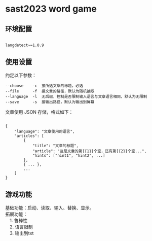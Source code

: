 # sast2023 word game

## 环境配置

```

langdetect~=1.0.9

```

## 使用设置

约定以下参数：

```
--choose    -c  接所选文章的标题，必选
--file      -f  接文章的路径，默认为随机抽取
--language  -l  无后缀，控制是否限制输入语言与文章语言相同，默认为无限制
--save      -s  接输出路径，默认为输出到屏幕

```

文章使用 JSON 存储，格式如下：

```

{
    "language": "文章使用的语言",
    "articles": [
        {
            "title": "文章的标题",
            "article": "这是文章的第{{1}}个空，还有第{{2}}个空...",
            "hints": ["hint1", "hint2", ...]
        },
        { ... },
        ...
    ]
}

```

## 游戏功能

基础功能：启动、读取、输入、替换、显示。  
拓展功能：  
&emsp;1. 鲁棒性  
&emsp;2. 语言限制  
&emsp;3. 输出到txt

